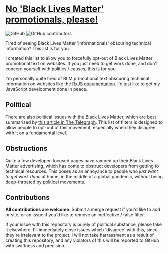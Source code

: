 # [No 'Black Lives Matter' promotionals, please!](https://www.reddit.com/r/uBlockOrigin/comments/hgeqi9/anyone_considering_creating_a_blm_blocklist/)

![GitHub](https://img.shields.io/github/license/resynth1943/no-blm-promos?style=plastic)
![GitHub contributors](https://img.shields.io/github/contributors-anon/resynth1943/no-blm-promos?style=plastic)

Tired of seeing Black Lives Matter 'informationals' obscuring technical information? This list is for you. 
 
I created this list to allow you to forcefully opt-out of Black Lives Matter promotional text on websites. If you just need to get work done, and don't concern yourself with politics / causes, this is for you.

I'm personally quite tired of BLM promotional text obscuring technical information on websites like the [RxJS documentation](https://rxjs.io). I'd just like to get my JavaScript development done in peace.

## Political

There are also political issues with the Black Lives Matter, which are best summarised by [this article in The Telegraph](https://www.telegraph.co.uk/news/2020/06/28/does-black-lives-matter-care-black-lives-white-people-threatening/). This list of filters is designed to allow people to opt-out of this movement, especially when they disagree with it on a fundamental level.

## Obstructions

Quite a few developer-focused pages have ramped up their Black Lives Matter advertising, which has come to obstruct developers from getting to technical resources. This poses as an annoyance to people who *just want to get work done* at home, in the middle of a global pandemic, without being deep-throated by political movements.

## Contributions

**All contributions are welcome**. Submit a merge request if you'd like to add or site, or an issue if you'd like to remove an ineffective / false filter.

If your issue with this repository is purely of political substance, please take it elsewhere. I'll immediately close issues which 'disagree' with this, since they're irrelevant to the project. I will not take harrassment as a result of creating this repository, and any violators of this will be reported to GitHub with swiftness and precision.
